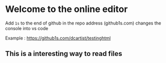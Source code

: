 # Welcome to the online editor

Add ``` 1s ``` to the end of github in the repo address (github1s.com) changes the console into vs code

Example : https://github1s.com/dcartist/testinghtml


## This is a interesting way to read files


